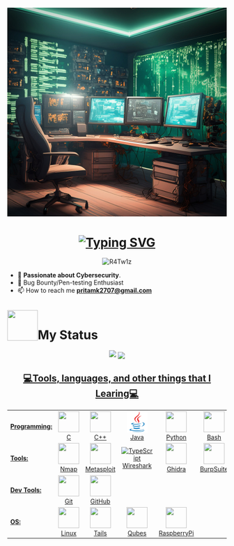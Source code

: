 ![MasterHead](https://github.com/R4Tw1z/R4Tw1z/blob/main/img/IMG_20240626_094123.jpg)

<h1 align="center">
<a href="https://git.io/typing-svg"><img src="https://readme-typing-svg.herokuapp.com?font=Rowdies+&weight=900&size=27&duration=5004&pause=1015&color=31F725FF&background=060E1A00&vCenter=true&width=439&height=58&lines=R4Tw1z booting up! +%F0%9F%91%8B+;Hi+Iam+Pritam++%3A)..; Pleasure+to+meet+everyone!+%F0%9F%98%87..." alt="Typing SVG" /></a>
</h1>


<p align="center"> <img src="https://komarev.com/ghpvc/?username=R$tw1z&label=Profile%20views&color=0e75b6&style=flat" alt="R4Tw1z" /> </p>


- 🔐 **Passionate about Cybersecurity**.
- 🚩 Bug Bounty/Pen-testing Enthusiast
- 📫 How to reach me **pritamk2707@gmail.com**







<br>

<img align="left" src = "Pics/sys.gif" width = 70px height=70px>
<h1><strong> My Status</strong></h1>

<p align="center">
  <img src="https://streak-stats.demolab.com?user=Chittu13&theme=gotham" />
  <a href="https://github.com/R4Tw1z/">
<img align="center" src="http://github-profile-summary-cards.vercel.app/api/cards/profile-details?username=Chittu13&theme=gotham" height="180em" />
</p>





<h2 align="center">💻Tools, languages, and other things that I Learing💻</h2>
<div align=center>
<table>
  <tr>
    <td align="left" width="100">
      <b>Programming:</b>
    </td>
        <td align="center" width="96">
      <a href="https://www.programiz.com/c-programming" target="_blank" rel="noopener noreferrer">
        <img src="Pics/new/c.svg" width="48" height="48"  />
      </a>
      <br>C
    </td>
        <td align="center" width="96">
      <a href="https://www.learncpp.com/" target="_blank" rel="noopener noreferrer">
        <img src="Pics/new/c%2B%2B.svg" width="48" height="48"  />
      </a>
      <br>C++
    </td>
        <td align="center" width="96"> 
      <a href="https://www.java.com" target="_blank" rel="noopener noreferrer">
        <img src="https://raw.githubusercontent.com/devicons/devicon/master/icons/java/java-original.svg  " width="48" height="48"  />
      </a>
      <br>Java
    </td>
    <td align="center" width="100">
      <a href="https://www.learnpython.org/" target="_blank" rel="noopener noreferrer">
        <img src="Pics/new/python.svg" width="48" height="48"&theme=algolia&border_radius=5  />
      </a>
      <br>Python
    </td>
    <td align="center" width="96">
      <a href="https://learn-bash.org/" target="_blank" rel="noopener noreferrer">
        <img src="Pics/new/full_colored_dark.svg" width="48" height="48"  />
      </a>
      <br>Bash
    </td>
      </tr>
  <tr>
    <td align="left" width="100">
      <b>Tools:</b>
    </td>
    <td align="center" width="96">
      <a href="https://nmap.org/" target="_blank" rel="noopener noreferrer">
         <img src="Pics/new/nmap.svg" width="48" height="48"  />
      </a>
      <br>Nmap
    </td>
        <td align="center" width="96">
      <a href="https://www.metasploit.com/" target="_blank" rel="noopener noreferrer">
        <img src="Pics/new/metasploit.png" width="48" height="48"&theme=algolia&border_radius=5 />
      </a>
      <br>Metasploit
    </td>
        <td align="center" width="96">
      <a href="https://www.wireshark.org/" target="_blank" rel="noopener noreferrer">
        <img src="Pics/new/wireshark.svg" width="48" height="48" alt="TypeScript" />
      </a>
      <br>Wireshark
    </td>
        <td align="center" width="96">
      <a href="https://ghidra-sre.org/" target="_blank" rel="noopener noreferrer">
        <img src="Pics/new/ghidra.svg" width="48" height="48"  />
      </a>
      <br>Ghidra
    </td>
        <td align="center" width="96">
      <a href="https://portswigger.net/" target="_blank" rel="noopener noreferrer">
        <img src="Pics/new/burpsuite.svg" width="48" height="48"  />
      </a>
      <br>BurpSuite
    </td>
  </tr>
    <tr>
    <td align="left" width="100">
      <b>Dev Tools:</b>
    </td>
      <td align="center"  width="96">
      <a href="https://www.w3schools.com/git/default.asp" target="_blank" rel="noopener noreferrer">
        <img src="Pics/new/git.svg" width="48" height="48"  />
      </a>
      <br>Git
    </td>
    <td align="center"  width="96">
      <a href="https://github.com" target="_blank" rel="noopener noreferrer">
        <img src="Pics/new/github1.svg" width="48" height="48"  />
      </a>
      <br>GitHub
    </td>
    </tr>
  <tr>
    <td align="left" width="100">
      <b>OS:</b>
    </td>
      <td align="center" width="96">
      <a href="https://www.kali.org/" target="_blank" rel="noopener noreferrer">
        <img src="Pics/new/kali-linux.svg" width="48" height="48"  />
      </a>
      <br>Linux
    </td>
    <td align="center" width="96">
      <a href="https://tails.net/" target="_blank" rel="noopener noreferrer">
        <img src="Pics/new/tails.svg" width="48" height="48"  />
      </a>
      <br>Tails
    </td>
        <td align="center" width="96">
      <a href="https://www.qubes-os.org/" target="_blank" rel="noopener noreferrer">
        <img src="Pics/new/Qubes.svg" width="48" height="48"  />
      </a>
      <br>Qubes
    </td>
    <td align="center" width="96">
      <a href="https://www.raspberrypi.com/" target="_blank" rel="noopener noreferrer">
        <img src="Pics/new/raspberrypi.svg" width="48" height="48"  />
      </a>
      <br>RaspberryPi
    </td>
    </tr>
</table>
</div>
